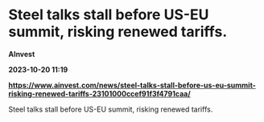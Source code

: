# Steel talks stall before US-EU summit, risking renewed tariffs.
**AInvest**

**2023-10-20 11:19**

**https://www.ainvest.com/news/steel-talks-stall-before-us-eu-summit-risking-renewed-tariffs-23101000ccef91f3f4791caa/**

Steel talks stall before US-EU summit, risking renewed tariffs.
